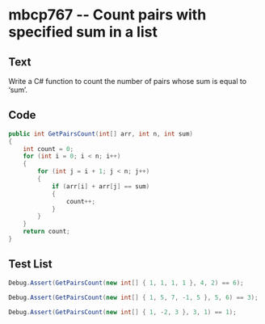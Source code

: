 # mbcp767 -- Count pairs with specified sum in a list

## Text

Write a C# function to count the number of pairs whose sum is equal to ‘sum’.

## Code

```csharp
public int GetPairsCount(int[] arr, int n, int sum)  
{  
    int count = 0;  
    for (int i = 0; i < n; i++)  
    {  
        for (int j = i + 1; j < n; j++)  
        {  
            if (arr[i] + arr[j] == sum)  
            {  
                count++;  
            }  
        }  
    }  
    return count;  
}
```

## Test List

```csharp
Debug.Assert(GetPairsCount(new int[] { 1, 1, 1, 1 }, 4, 2) == 6);
```

```csharp
Debug.Assert(GetPairsCount(new int[] { 1, 5, 7, -1, 5 }, 5, 6) == 3);
```

```csharp
Debug.Assert(GetPairsCount(new int[] { 1, -2, 3 }, 3, 1) == 1);
```

